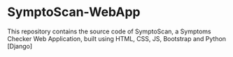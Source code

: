 # SymptoScan-WebApp
This repository contains the source code of SymptoScan, a Symptoms Checker Web Application, built using HTML, CSS, JS, Bootstrap and Python [Django]
